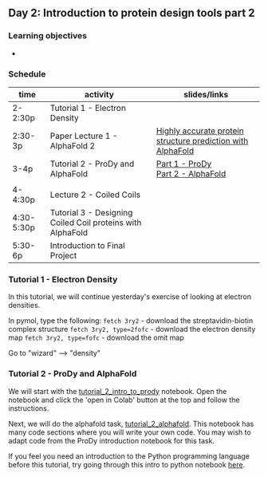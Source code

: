 ## Day 2: Introduction to protein design tools part 2

### Learning objectives
- 

### Schedule


| time | activity | slides/links |
|---|---|---|
| 2-2:30p | Tutorial 1 - Electron Density |  |
| 2:30-3p | Paper Lecture 1 - AlphaFold 2 | [Highly accurate protein structure prediction with AlphaFold](https://www.nature.com/articles/s41586-021-03819-2)  |
| 3-4p | Tutorial 2 - ProDy and AlphaFold | [Part 1 - ProDy](https://github.com/jmou2/PaviaProteinDesign/blob/main/02_Tuesday/tutorial_2_intro_to_prody.ipynb) <br> [Part 2 - AlphaFold](https://github.com/jmou2/PaviaProteinDesign/blob/main/02_Tuesday/tutorial_2_alphafold.ipynb)
| |
| 4-4:30p | Lecture 2 - Coiled Coils | |
| 4:30-5:30p | Tutorial 3 - Designing Coiled Coil proteins with AlphaFold |  |
| 5:30-6p | Introduction to Final Project |  |


### Tutorial 1 - Electron Density

In this tutorial, we will continue yesterday's exercise of looking at electron densities. 

In pymol, type the following:
`fetch 3ry2` - download the streptavidin-biotin complex structure 
`fetch 3ry2, type=2fofc` - download the electron density map
`fetch 3ry2, type=fofc` - download the omit map

Go to "wizard" --> "density"

### Tutorial 2 - ProDy and AlphaFold 

We will start with the [tutorial_2_intro_to_prody](https://github.com/jmou2/PaviaProteinDesign/blob/main/02_Tuesday/tutorial_2_intro_to_prody.ipynb) notebook. Open the notebook and click the 'open in Colab' button at the top and follow the instructions.

Next, we will do the alphafold task, [tutorial_2_alphafold](https://github.com/jmou2/PaviaProteinDesign/blob/main/02_Tuesday/tutorial_2_alphafold.ipynb). This notebook has many code sections where you will write your own code. You may wish to adapt code from the ProDy introduction notebook for this task.

If you feel you need an introduction to the Python programming language before this tutorial, try going through this intro to python notebook [here](https://colab.research.google.com/github/data-psl/lectures2020/blob/master/notebooks/01_python_basics.ipynb). 
